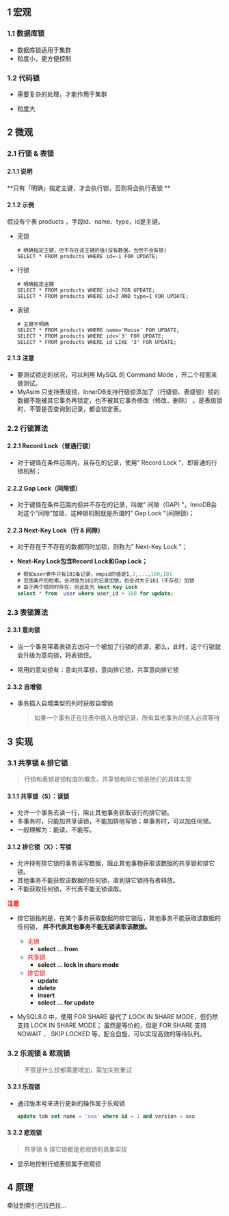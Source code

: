 ## 1 宏观

### 1.1 数据库锁

- 数据库锁适用于集群
- 粒度小，更方便控制

### 1.2 代码锁

- 需要复杂的处理，才能作用于集群

- 粒度大

## 2 微观

### 2.1 行锁 & 表锁

#### 2.1.1 说明

**只有「明确」指定主键，才会执行锁，否则将会执行表锁 **

#### 2.1.2 示例

假设有个表 products ，字段id、name、type，id是主键。

- 无锁

  ```mysql
  # 明确指定主键，但不存在该主键的值(没有数据，当然不会有锁)
  SELECT * FROM products WHERE id=-1 FOR UPDATE;
  ```

- 行锁

  ```mysql
  # 明确指定主键
  SELECT * FROM products WHERE id=3 FOR UPDATE;
  SELECT * FROM products WHERE id=3 AND type=1 FOR UPDATE;
  ```

- 表锁

  ```mysql
  # 主键不明确
  SELECT * FROM products WHERE name='Mouse' FOR UPDATE;
  SELECT * FROM products WHERE id<>'3' FOR UPDATE;
  SELECT * FROM products WHERE id LIKE '3' FOR UPDATE;
  ```

#### 2.1.3 注意

- 要测试锁定的状况，可以利用 MySQL 的 Command Mode ，开二个视窗来做测试。
- MyAsim 只支持表级锁，InnerDB支持行级锁添加了（行级锁、表级锁）锁的数据不能被其它事务再锁定，也不被其它事务修改（修改、删除） 。是表级锁时，不管是否查询到记录，都会锁定表。

### 2.2 行锁算法

#### 2.2.1 Record Lock（普通行锁）

- 对于键值在条件范围内，且存在的记录，使用" Record Lock "，即普通的行锁机制；

#### 2.2.2 Gap Lock（间隙锁）

- 对于键值在条件范围内但并不存在的记录，叫做" 间隙（GAP) "，InnoDB会对这个“间隙”加锁，这种锁机制就是所谓的" Gap Lock "(间隙锁)；

#### 2.2.3 Next-Key Lock（行 & 间隙）

- 对于存在于不存在的数据同时加锁，则称为" Next-Key Lock "；

- **Next-Key Lock包含Record Lock和Gap Lock；**

  ```sql
  # 假如user表中只有101条记录，empid的值是1,2,...,100,101
  # 范围条件的检索，会对值为101的记录加锁，也会对大于101（不存在）加锁
  # 由于两个锁同时存在，则此处为 Next-Key Lock
  select * from  user where user_id > 100 for update;
  ```

### 2.3 表锁算法

#### 2.3.1 意向锁

- 当一个事务带着表锁去访问一个被加了行锁的资源，那么，此时，这个行锁就会升级为意向锁，将表锁住。

- 常用的意向锁有：意向共享锁，意向排它锁，共享意向排它锁

#### 2.3.2 自增锁

- 事务插入自增类型的列时获取自增锁

  > 如果一个事务正在往表中插入自增记录，所有其他事务的插入必须等待

## 3 实现

### 3.1 共享锁 & 排它锁

> 行锁和表锁是锁粒度的概念，共享锁和排它锁是他们的具体实现

#### 3.1.1 共享锁（S）：读锁

- 允许一个事务去读一行，阻止其他事务获取该行的排它锁。
- 多事务时，只能加共享读锁，不能加排他写锁；单事务时，可以加任何锁。
- 一般理解为：能读，不能写。

#### 3.1.2 排它锁（X）：写锁

- 允许持有排它锁的事务读写数据，阻止其他事物获取该数据的共享锁和排它锁。
- 其他事务不能获取该数据的任何锁，直到排它锁持有者释放。
- 不能获取任何锁，不代表不能无锁读取。

**<font color="red">注意</font>**

- 排它锁指的是，在某个事务获取数据的排它锁后，其他事务不能获取该数据的任何锁，
  **并不代表其他事务不能无锁读取该数据。**
  - <font color="red">无锁</font>
    - **select ... from**
  - <font color="red">共享锁</font>
    - **select ... lock in share mode**
  - <font color="red">排它锁</font>
    - **update**
    - **delete**
    - **insert**
    - **select ... for update**

- MySQL8.0 中，使用 FOR SHARE 替代了 LOCK IN SHARE MODE，但仍然支持 LOCK IN SHARE MODE；
  虽然是等价的，但是 FOR SHARE 支持 NOWAIT 、 SKIP LOCKED 等，配合自旋，可以实现高效的等待队列。



### 3.2 乐观锁 & 悲观锁

> 不管是什么锁都需要增加，需加失败重试

#### 3.2.1 乐观锁

- 通过版本号来进行更新的操作属于乐观锁

  ```sql
  update tab set name = 'xxx' where id = 1 and version = xxx
  ```

#### 3.2.2 悲观锁

> 共享锁 & 排它锁都是悲观锁的具象实现

- 显示地控制行或表锁属于悲观锁



## 4  原理

牵扯到索引巴拉巴拉...